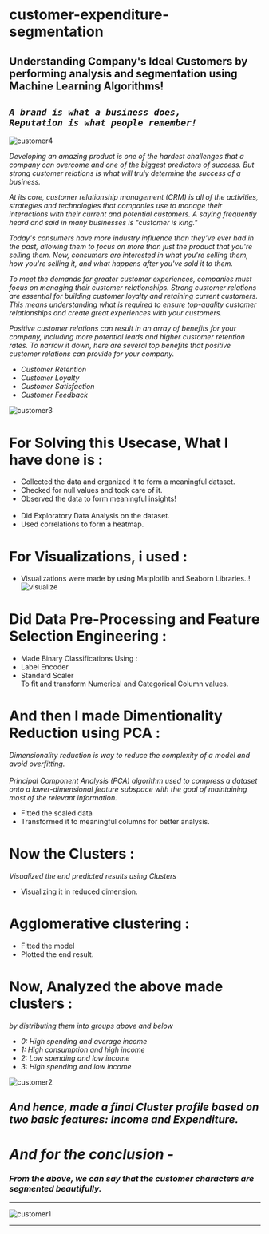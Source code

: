 # customer-expenditure-segmentation

## Understanding Company's Ideal Customers by performing analysis and segmentation using Machine Learning Algorithms!

## _`A brand is what a business does,`_ <br> _`Reputation is what people remember!`_
![customer4](https://user-images.githubusercontent.com/73397927/180948968-6d68f96c-7eec-4b46-be8c-d56911b12442.jpg)

_Developing an amazing product is one of the hardest challenges that a company can overcome and
one of the biggest predictors of success. But strong customer relations is what will truly determine
the success of a business._

_At its core, customer relationship management (CRM) is all of the activities, strategies and
technologies that companies use to manage their interactions with their current and potential
customers. A saying frequently heard and said in many businesses is "customer is king."_

_Today's consumers have more industry influence than they've ever had in the past, allowing them to
focus on more than just the product that you're selling them. Now, consumers are interested in what
you're selling them, how you're selling it, and what happens after you've sold it to them._

_To meet the demands for greater customer experiences, companies must focus on managing their
customer relationships. Strong customer relations are essential for building customer loyalty and
retaining current customers. This means understanding what is required to ensure top-quality
customer relationships and create great experiences with your customers._

_Positive customer relations can result in an array of benefits for your company, including more
potential leads and higher customer retention rates. To narrow it down, here are several top benefits
that positive customer relations can provide for your company._

- _Customer Retention_
- _Customer Loyalty_
- _Customer Satisfaction_
- _Customer Feedback_

![customer3](https://user-images.githubusercontent.com/73397927/180948955-ccf00dbc-bb39-4419-a55e-8320b09d93a2.jpg)


# For Solving this Usecase, What I have done is :
- Collected the data and organized it to form a meaningful dataset.
- Checked for null values and took care of it.
- Observed the data to form meaningful insights!
<br><br>
- Did Exploratory Data Analysis on the dataset.
- Used correlations to form a heatmap.



# For Visualizations, i used :
- Visualizations were made by using Matplotlib and Seaborn Libraries..!
![visualize](https://user-images.githubusercontent.com/73397927/175773985-a8800afe-f751-4d44-be82-45401a12e475.jpg)



# Did Data Pre-Processing and Feature Selection Engineering :
- Made Binary Classifications Using :
- Label Encoder 
- Standard Scaler
<br> To fit and transform Numerical and Categorical Column values.



# And then I made Dimentionality Reduction using PCA :
_Dimensionality reduction is way to reduce the complexity of a model and avoid overfitting.<br><br>
Principal Component Analysis (PCA) algorithm used to compress a dataset onto a lower-dimensional
feature subspace with the goal of maintaining most of the relevant information._

- Fitted the scaled data
- Transformed it to meaningful columns for better analysis.


# Now the Clusters :
_Visualized the end predicted results using Clusters_
- Visualizing it in reduced dimension.


# Agglomerative clustering :
- Fitted the model
- Plotted the end result.


# Now, Analyzed the above made clusters :
_by distributing them into groups above and below_

- _0: High spending and average income_
- _1: High consumption and high income_
- _2: Low spending and low income_
- _3: High spending and low income_

![customer2](https://user-images.githubusercontent.com/73397927/180948936-15959ea9-52db-4a6c-94e2-1c37ee45bd8e.jpg)


## _And hence, made a final Cluster profile based on two basic features: Income and Expenditure._ 

# _And for the conclusion -_
### _From the above, we can say that the customer characters are segmented beautifully._
---

![customer1](https://user-images.githubusercontent.com/73397927/180948924-aea304ec-8853-4d36-a03a-b48286782039.jpg)

---
